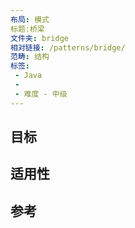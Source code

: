 ```yaml
---
布局: 模式  
标题:桥梁   
文件夹: bridge  
相对链接: /patterns/bridge/  
范畴: 结构  
标签: 
 - Java
 - 
 - 难度 - 中级
---
```


## 目标


## 适用性


## 参考

